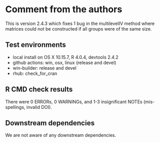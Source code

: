 # Comment from the authors
This is version 2.4.3 which fixes 1 bug in the multilevelIV method where matrices could not be constructed if all groups were of the same size.


## Test environments
* local install on OS X 10.15.7, R 4.0.4, devtools 2.4.2
* github actions: win, osx, linux (release and devel)
* win-builder: release and devel
* rhub: check_for_cran

## R CMD check results 
There were 0 ERRORs, 0 WARNINGs, and 1-3 insignificant NOTEs (mis-spellings, invalid DOI).

## Downstream dependencies
We are not aware of any downstream dependencies.
